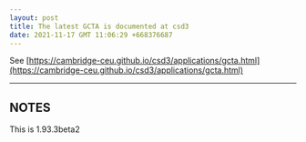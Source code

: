 ```yaml
---
layout: post
title: The latest GCTA is documented at csd3
date: 2021-11-17 GMT 11:06:29 +668376687
---
```


See [https://cambridge-ceu.github.io/csd3/applications/gcta.html](https://cambridge-ceu.github.io/csd3/applications/gcta.html)

<!--more-->

---

## NOTES

This is 1.93.3beta2
